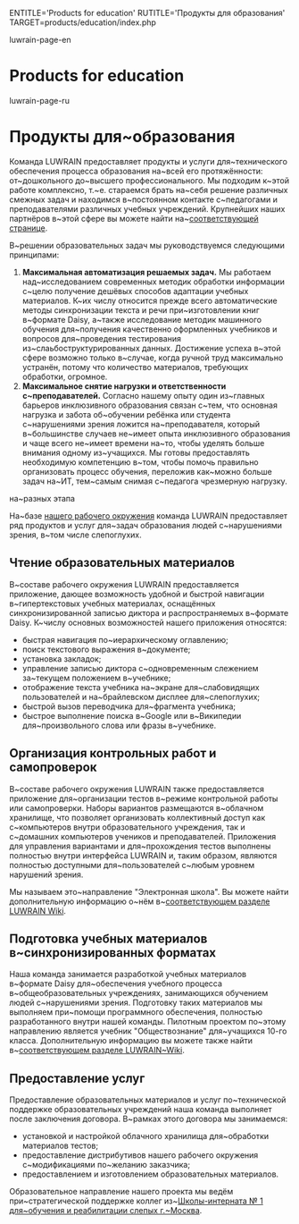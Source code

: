 
ENTITLE='Products for education'
RUTITLE='Продукты для образования'
TARGET=products/education/index.php

luwrain-page-en

# Products for education 

luwrain-page-ru

# Продукты для~образования

Команда LUWRAIN предоставляет продукты и услуги для~технического  обеспечения
процесса образования на~всей его протяжённости: от~дошкольного до~высшего профессионального.
Мы подходим к~этой работе комплексно, т.~е. стараемся брать на~себя  решение различных смежных задач
и находимся в~постоянном контакте  с~педагогами и преподавателями различных учебных учреждений.
Крупнейших наших партнёров в~этой сфере вы можете найти на~[соответствующей странице](local:/doc/authors/).

В~решении образовательных задач мы руководствуемся  следующими принципами:

1. __Максимальная автоматизация  решаемых задач.__
Мы работаем над~исследованием современных методик  обработки информации с~целю получение дешёвых способов адаптации учебных  материалов.
К~их числу относится прежде всего автоматические методы синхронизации текста и речи при~изготовлении  книг в~формате Daisy,
а~также исследование методик машинного обучения для~получения  качественно оформленных учебников и вопросов для~проведения тестирования из~слаьбоструктурированных данных.
Достижение успеха в~этой сфере возможно только в~случае, когда ручной труд   максимально устранён,
потому что количество материалов, требующих обработки, огромное.
1.  __Максимальное снятие нагрузки и ответственности с~преподавателей.__
Согласно нашему опыту один из~главных барьеров  инклюзивного образования  связан с~тем,
что основная нагрузка  и забота об~обучении ребёнка или студента с~нарушениями зрения ложится  на~преподавателя,
который в~большинстве случаев не~имеет опыта инклюзивного образования и чаще всего не~имеет времени на~то, чтобы уделять больше внимания одному из~учащихся.
Мы готовы предоставлять необходимую компетенцию в~том, чтобы помочь правильно  организовать процесс обучения,
переложив как~можно больше задач на~ИТ,
тем~самым снимая с~педагога чрезмерную  нагрузку.


на~разных этапа

На~базе [нашего рабочего окружения](local:/download/) команда LUWRAIN предоставляет ряд продуктов и услуг для~задач образования людей с~нарушениями зрения, в~том числе слепоглухих.

## Чтение образовательных материалов

В~составе рабочего окружения LUWRAIN  предоставляется приложение, 
дающее возможность удобной и быстрой навигации в~гипертекстовых учебных материалах, 
оснащённых синхронизированной записью диктора и распространяемых в~формате Daisy.
К~числу основных возможностей нашего приложения относятся:

* быстрая навигация по~иерархическому оглавлению;
* поиск текстового выражения в~документе;
* установка закладок;
* управление записью диктора с~одновременным слежением за~текущем положением в~учебнике;
* отображение текста учебника на~экране для~слабовидящих пользователей и на~брайлевском дисплее для~слепоглухих;
* быстрой вызов переводчика для~фрагмента учебника;
* быстрое выполнение  поиска в~Google или в~Википедии для~произвольного слова или фразы в~учебнике.

## Организация контрольных работ и самопроверок

В~составе рабочего окружения LUWRAIN  также предоставляется  приложение для~организации тестов в~режиме контрольной работы или самопроверки.
Наборы вариантов размещаются в~облачном хранилище, 
что позволяет организовать коллективный доступ как с~компьютеров внутри образовательного учреждения,
так и с~домашних компьютеров учеников и преподавателей.
Приложения для управления вариантами и для~прохождения тестов выполнены полностью внутри интерфейса LUWRAIN и, таким образом,
являются полностью доступными для~пользователей с~любым уровнем нарушений зрения.

Мы называем это~направление "Электронная школа".
Вы можете найти дополнительную информацию о~нём в~[соответствующем разделе LUWRAIN Wiki](http://wiki.luwrain.org/).

## Подготовка учебных материалов в~синхронизированных форматах

Наша команда занимается разработкой учебных материалов в~формате Daisy
для~обеспечения учебного процесса в~общеобразовательных учреждениях, занимающихся обучением людей с~нарушениями зрения.
Подготовку таких материалов мы выполняем при~помощи программного обеспечения, полностью разработанного внутри нашей команды.
Пилотным проектом по~этому направлению является учебник "Обществознание" для~учащихся 10-го класса.
Дополнительную информацию вы можете также найти в~[соответствующем разделе LUWRAIN~Wiki](http://wiki.luwrain.org/).

## Предоставление услуг 

Предоставление образовательных материалов  и услуг по~технической поддержке образовательных учреждений 
наша команда выполняет после заключения договора. 
В~рамках этого договора мы занимаемся:

* установкой и настройкой облачного хранилища для~обработки материалов тестов;
* предоставление дистрибутивов нашего рабочего окружения с~модификациями по~желанию заказчика;
* предоставлением и изготовлением образовательных материалов.

Образовательное направление нашего проекта мы ведём при~стратегической поддержке коллег из~[Школы-интерната № 1 для~обучения и реабилитации слепых г.~Москва](http://schisv1.mskobr.ru/).
